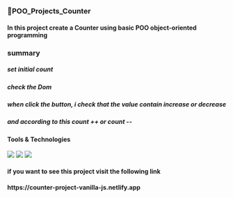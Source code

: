 # 

<h3>
  🚀POO_Projects_Counter
</h3> 
<h4>In this project create a Counter using basic POO object-oriented programming</h4>

<h3>summary</h3>
<h5>set initial count</h5>
<h5>check the Dom</h5>
<h5>when click the button, i check that the value contain increase or decrease</h5>
<h5>and according to this count ++ or count --</h5>

<h4>Tools & Technologies</h4>
<p>
  <img src="https://img.shields.io/badge/HTML5-E34F26?style=for-the-badge&logo=html5&logoColor=white">
  <img src="https://img.shields.io/badge/CSS3-1572B6?style=for-the-badge&logo=css3&logoColor=white">
  <img src="https://img.shields.io/badge/JavaScript-F7DF1E?style=for-the-badge&logo=javascript&logoColor=black">
</p>

<h4>if you want to see this project visit the following link</h4>
<h4>https://counter-project-vanilla-js.netlify.app</h4>
